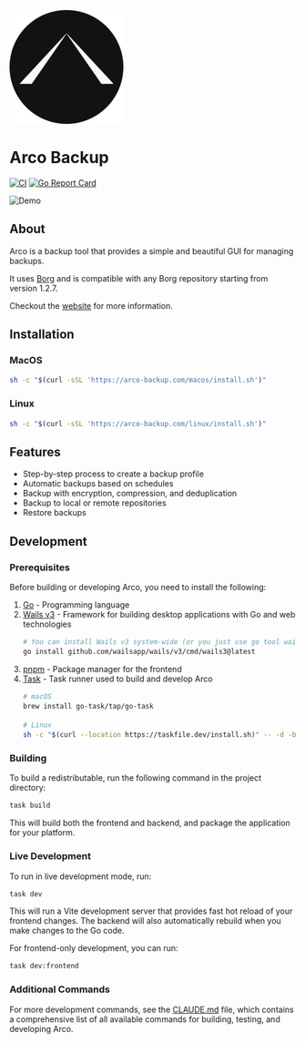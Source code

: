 

![Icon](icon-small.png)

# Arco Backup

[![CI][s0]][l0] 
[![Go Report Card][s1]][l1] 

[s0]: https://github.com/loomi-labs/arco/actions/workflows/on_push_go_changes.yml/badge.svg
[l0]: https://github.com/loomi-labs/arco/actions/workflows/on_push_go_changes.yml
[s1]: https://goreportcard.com/badge/github.com/loomi-labs/arco
[l1]: https://goreportcard.com/report/github.com/loomi-labs/arco

![Demo](docs/demo.gif)

## About

Arco is a backup tool that provides a simple and beautiful GUI for managing backups.

It uses [Borg](https://borgbackup.readthedocs.io/en/stable/index.html) and is compatible with any Borg repository starting from version 1.2.7.

Checkout the [website](https://arco-backup.com) for more information.

## Installation

### MacOS
```bash
sh -c "$(curl -sSL 'https://arco-backup.com/macos/install.sh')"
```

### Linux
```bash
sh -c "$(curl -sSL 'https://arco-backup.com/linux/install.sh')"
```

## Features
- Step-by-step process to create a backup profile
- Automatic backups based on schedules
- Backup with encryption, compression, and deduplication
- Backup to local or remote repositories
- Restore backups

## Development

### Prerequisites

Before building or developing Arco, you need to install the following:

1. [Go](https://go.dev/doc/install) - Programming language
2. [Wails v3](https://v3alpha.wails.io/) - Framework for building desktop applications with Go and web technologies
   ```bash
   # You can install Wails v3 system-wide (or you just use go tool wails3)
   go install github.com/wailsapp/wails/v3/cmd/wails3@latest
   ```
3. [pnpm](https://pnpm.io/installation) - Package manager for the frontend
4. [Task](https://taskfile.dev/installation/) - Task runner used to build and develop Arco
   ```bash
   # macOS
   brew install go-task/tap/go-task
   
   # Linux
   sh -c "$(curl --location https://taskfile.dev/install.sh)" -- -d -b ~/.local/bin
   ```

### Building

To build a redistributable, run the following command in the project directory:
```bash
task build
```

This will build both the frontend and backend, and package the application for your platform.

### Live Development

To run in live development mode, run:
```bash
task dev
```

This will run a Vite development server that provides fast hot reload of your frontend changes. The backend will also automatically rebuild when you make changes to the Go code.

For frontend-only development, you can run:
```bash
task dev:frontend
```

### Additional Commands

For more development commands, see the [CLAUDE.md](CLAUDE.md) file, which contains a comprehensive list of all available commands for building, testing, and developing Arco.
